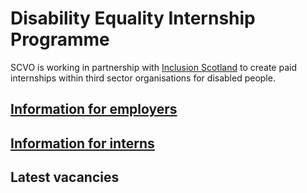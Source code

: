 # Disability Equality Internship Programme

SCVO is working in partnership with [Inclusion Scotland](http://www.inclusionscotland.org/) to create paid internships within third sector organisations for disabled people.

## [Information for employers](information-for-employers.md)

## [Information for interns](information-for-interns.md)

## Latest vacancies
